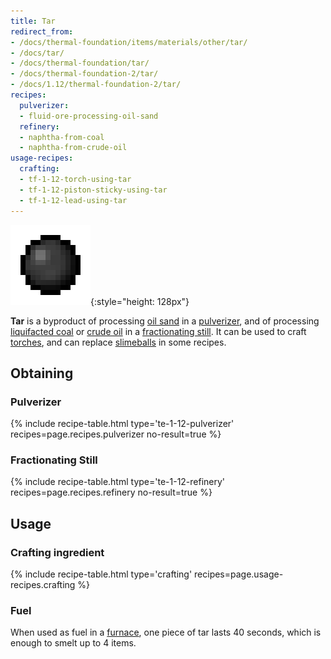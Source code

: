 ```yaml
---
title: Tar
redirect_from:
- /docs/thermal-foundation/items/materials/other/tar/
- /docs/tar/
- /docs/thermal-foundation/tar/
- /docs/thermal-foundation-2/tar/
- /docs/1.12/thermal-foundation-2/tar/
recipes:
  pulverizer:
  - fluid-ore-processing-oil-sand
  refinery:
  - naphtha-from-coal
  - naphtha-from-crude-oil
usage-recipes:
  crafting:
  - tf-1-12-torch-using-tar
  - tf-1-12-piston-sticky-using-tar
  - tf-1-12-lead-using-tar
---
```


![Tar](/assets/images/thermal-foundation-2/tar.png){:style="height: 128px"}


**Tar** is a byproduct of processing [oil sand](../oil-sand/) in a
[pulverizer](../../thermal-expansion/pulverizer/), and of processing [liquifacted
coal](../liquifacted-coal/) or [crude oil](../crude-oil/) in a
[fractionating still](../../thermal-expansion/fractionating-still/). It can be used to craft
[torches](https://minecraft.gamepedia.com/Torches), and can replace
[slimeballs](https://minecraft.gamepedia.com/Slimeball) in some recipes.


Obtaining
---------

### Pulverizer
{% include recipe-table.html type='te-1-12-pulverizer' recipes=page.recipes.pulverizer no-result=true %}

### Fractionating Still
{% include recipe-table.html type='te-1-12-refinery' recipes=page.recipes.refinery no-result=true %}


Usage
-----

### Crafting ingredient
{% include recipe-table.html type='crafting' recipes=page.usage-recipes.crafting %}

### Fuel
When used as fuel in a [furnace](https://minecraft.gamepedia.com/Furnace), one
piece of tar lasts 40 seconds, which is enough to smelt up to 4 items.
